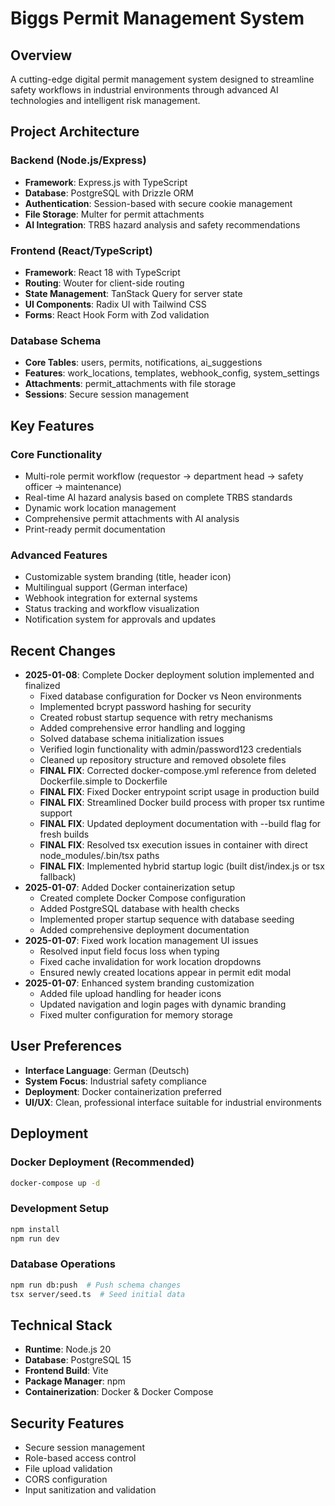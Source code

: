 # Biggs Permit Management System

## Overview
A cutting-edge digital permit management system designed to streamline safety workflows in industrial environments through advanced AI technologies and intelligent risk management.

## Project Architecture

### Backend (Node.js/Express)
- **Framework**: Express.js with TypeScript
- **Database**: PostgreSQL with Drizzle ORM
- **Authentication**: Session-based with secure cookie management
- **File Storage**: Multer for permit attachments
- **AI Integration**: TRBS hazard analysis and safety recommendations

### Frontend (React/TypeScript)
- **Framework**: React 18 with TypeScript
- **Routing**: Wouter for client-side routing
- **State Management**: TanStack Query for server state
- **UI Components**: Radix UI with Tailwind CSS
- **Forms**: React Hook Form with Zod validation

### Database Schema
- **Core Tables**: users, permits, notifications, ai_suggestions
- **Features**: work_locations, templates, webhook_config, system_settings
- **Attachments**: permit_attachments with file storage
- **Sessions**: Secure session management

## Key Features

### Core Functionality
- Multi-role permit workflow (requestor → department head → safety officer → maintenance)
- Real-time AI hazard analysis based on complete TRBS standards
- Dynamic work location management
- Comprehensive permit attachments with AI analysis
- Print-ready permit documentation

### Advanced Features
- Customizable system branding (title, header icon)
- Multilingual support (German interface)
- Webhook integration for external systems
- Status tracking and workflow visualization
- Notification system for approvals and updates

## Recent Changes
- **2025-01-08**: Complete Docker deployment solution implemented and finalized
  - Fixed database configuration for Docker vs Neon environments
  - Implemented bcrypt password hashing for security
  - Created robust startup sequence with retry mechanisms
  - Added comprehensive error handling and logging
  - Solved database schema initialization issues
  - Verified login functionality with admin/password123 credentials
  - Cleaned up repository structure and removed obsolete files
  - **FINAL FIX**: Corrected docker-compose.yml reference from deleted Dockerfile.simple to Dockerfile
  - **FINAL FIX**: Fixed Docker entrypoint script usage in production build
  - **FINAL FIX**: Streamlined Docker build process with proper tsx runtime support
  - **FINAL FIX**: Updated deployment documentation with --build flag for fresh builds
  - **FINAL FIX**: Resolved tsx execution issues in container with direct node_modules/.bin/tsx paths
  - **FINAL FIX**: Implemented hybrid startup logic (built dist/index.js or tsx fallback)
- **2025-01-07**: Added Docker containerization setup
  - Created complete Docker Compose configuration
  - Added PostgreSQL database with health checks
  - Implemented proper startup sequence with database seeding
  - Added comprehensive deployment documentation
- **2025-01-07**: Fixed work location management UI issues
  - Resolved input field focus loss when typing
  - Fixed cache invalidation for work location dropdowns
  - Ensured newly created locations appear in permit edit modal
- **2025-01-07**: Enhanced system branding customization
  - Added file upload handling for header icons
  - Updated navigation and login pages with dynamic branding
  - Fixed multer configuration for memory storage

## User Preferences
- **Interface Language**: German (Deutsch)
- **System Focus**: Industrial safety compliance
- **Deployment**: Docker containerization preferred
- **UI/UX**: Clean, professional interface suitable for industrial environments

## Deployment

### Docker Deployment (Recommended)
```bash
docker-compose up -d
```

### Development Setup
```bash
npm install
npm run dev
```

### Database Operations
```bash
npm run db:push  # Push schema changes
tsx server/seed.ts  # Seed initial data
```

## Technical Stack
- **Runtime**: Node.js 20
- **Database**: PostgreSQL 15
- **Frontend Build**: Vite
- **Package Manager**: npm
- **Containerization**: Docker & Docker Compose

## Security Features
- Secure session management
- Role-based access control
- File upload validation
- CORS configuration
- Input sanitization and validation